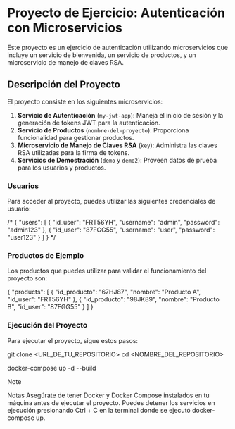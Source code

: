 # Proyecto de Ejercicio: Autenticación con Microservicios

Este proyecto es un ejercicio de autenticación utilizando microservicios que incluye un servicio de bienvenida, un servicio de productos, y un microservicio de manejo de claves RSA.

## Descripción del Proyecto

El proyecto consiste en los siguientes microservicios:

1. **Servicio de Autenticación** (`my-jwt-app`): Maneja el inicio de sesión y la generación de tokens JWT para la autenticación.
2. **Servicio de Productos** (`nombre-del-proyecto`): Proporciona funcionalidad para gestionar productos.
3. **Microservicio de Manejo de Claves RSA** (`key`): Administra las claves RSA utilizadas para la firma de tokens.
4. **Servicios de Demostración** (`demo` y `demo2`): Proveen datos de prueba para los usuarios y productos.

### Usuarios

Para acceder al proyecto, puedes utilizar las siguientes credenciales de usuario:

/* {
    "users": [
        {
            "id_user": "FRT56YH",
            "username": "admin",
            "password": "admin123"
        },
        {
            "id_user": "87FGG55",
            "username": "user",
            "password": "user123"
        }
    ]
} */

### Productos de Ejemplo

Los productos que puedes utilizar para validar el funcionamiento del proyecto son:

{
    "products": [
        {
            "id_producto": "67HJ87",
            "nombre": "Producto A",
            "id_user": "FRT56YH"
        },
        {
            "id_producto": "98JK89",
            "nombre": "Producto B",
            "id_user": "87FGG55"
        }
    ]
}

### Ejecución del Proyecto

Para ejecutar el proyecto, sigue estos pasos:

[^1]: **Clona el repositorio:**

git clone <URL_DE_TU_REPOSITORIO>
cd <NOMBRE_DEL_REPOSITORIO>

[^2]: **Construye y levanta los servicios:**

docker-compose up -d --build


[^3]: **Accede a la aplicación: Abre tu navegador y dirígete a http://localhost para acceder a la interfaz del proyecto.**

> [!NOTE]
>Notas
>Asegúrate de tener Docker y Docker Compose instalados en tu máquina antes de ejecutar el proyecto.
>Puedes detener los servicios en ejecución presionando Ctrl + C en la terminal donde se ejecutó docker-compose up.